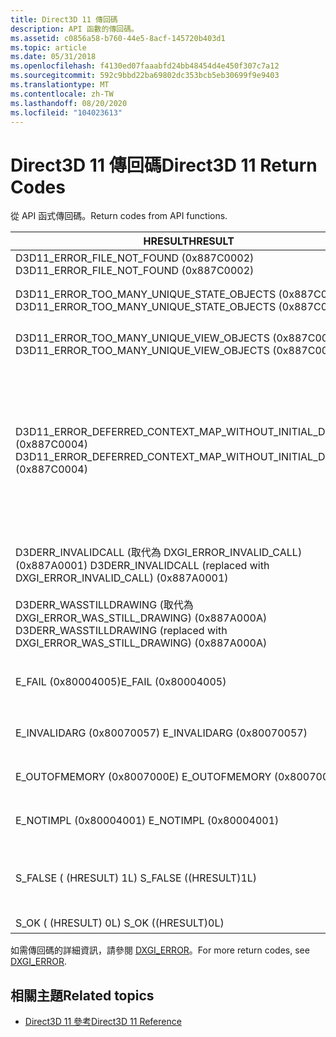 ```yaml
---
title: Direct3D 11 傳回碼
description: API 函數的傳回碼。
ms.assetid: c0856a58-b760-44e5-8acf-145720b403d1
ms.topic: article
ms.date: 05/31/2018
ms.openlocfilehash: f4130ed07faaabfd24bb48454d4e450f307c7a12
ms.sourcegitcommit: 592c9bbd22ba69802dc353bcb5eb30699f9e9403
ms.translationtype: MT
ms.contentlocale: zh-TW
ms.lasthandoff: 08/20/2020
ms.locfileid: "104023613"
---
```

# <a name="direct3d-11-return-codes"></a><span data-ttu-id="9a07d-103">Direct3D 11 傳回碼</span><span class="sxs-lookup"><span data-stu-id="9a07d-103">Direct3D 11 Return Codes</span></span>

<span data-ttu-id="9a07d-104">從 API 函式傳回碼。</span><span class="sxs-lookup"><span data-stu-id="9a07d-104">Return codes from API functions.</span></span>

| <span data-ttu-id="9a07d-105">HRESULT</span><span class="sxs-lookup"><span data-stu-id="9a07d-105">HRESULT</span></span> | <span data-ttu-id="9a07d-106">Description</span><span class="sxs-lookup"><span data-stu-id="9a07d-106">Description</span></span> |
|-|-|
| <span data-ttu-id="9a07d-107">D3D11_ERROR_FILE_NOT_FOUND (0x887C0002) </span><span class="sxs-lookup"><span data-stu-id="9a07d-107">D3D11_ERROR_FILE_NOT_FOUND (0x887C0002)</span></span> | <span data-ttu-id="9a07d-108">找不到檔案。</span><span class="sxs-lookup"><span data-stu-id="9a07d-108">The file was not found.</span></span> |
| <span data-ttu-id="9a07d-109">D3D11_ERROR_TOO_MANY_UNIQUE_STATE_OBJECTS (0x887C0001) </span><span class="sxs-lookup"><span data-stu-id="9a07d-109">D3D11_ERROR_TOO_MANY_UNIQUE_STATE_OBJECTS (0x887C0001)</span></span> | <span data-ttu-id="9a07d-110">特定類型之狀態物件的唯一實例太多。</span><span class="sxs-lookup"><span data-stu-id="9a07d-110">There are too many unique instances of a particular type of state object.</span></span> |
| <span data-ttu-id="9a07d-111">D3D11_ERROR_TOO_MANY_UNIQUE_VIEW_OBJECTS (0x887C0003) </span><span class="sxs-lookup"><span data-stu-id="9a07d-111">D3D11_ERROR_TOO_MANY_UNIQUE_VIEW_OBJECTS (0x887C0003)</span></span> | <span data-ttu-id="9a07d-112">特定類型之 view 物件的唯一實例太多。</span><span class="sxs-lookup"><span data-stu-id="9a07d-112">There are too many unique instances of a particular type of view object.</span></span> |
| <span data-ttu-id="9a07d-113">D3D11_ERROR_DEFERRED_CONTEXT_MAP_WITHOUT_INITIAL_DISCARD (0x887C0004) </span><span class="sxs-lookup"><span data-stu-id="9a07d-113">D3D11_ERROR_DEFERRED_CONTEXT_MAP_WITHOUT_INITIAL_DISCARD (0x887C0004)</span></span> | <span data-ttu-id="9a07d-114">不 D3D11_MAP_WRITE_DISCARD 每個資源的 [**ID3D11Device：： CreateDeferredCoNtext**](/windows/desktop/api/D3D11/nf-d3d11-id3d11device-createdeferredcontext)或 [**>id3d11devicecoNtext：： FinishCommandList**](/windows/desktop/api/D3D11/nf-d3d11-id3d11devicecontext-finishcommandlist)之後第一次呼叫 [**>id3d11devicecoNtext：： Map**](/windows/desktop/api/D3D11/nf-d3d11-id3d11devicecontext-map) 。</span><span class="sxs-lookup"><span data-stu-id="9a07d-114">The first call to [**ID3D11DeviceContext::Map**](/windows/desktop/api/D3D11/nf-d3d11-id3d11devicecontext-map) after either [**ID3D11Device::CreateDeferredContext**](/windows/desktop/api/D3D11/nf-d3d11-id3d11device-createdeferredcontext) or [**ID3D11DeviceContext::FinishCommandList**](/windows/desktop/api/D3D11/nf-d3d11-id3d11devicecontext-finishcommandlist) per Resource was not D3D11_MAP_WRITE_DISCARD.</span></span> |
| <span data-ttu-id="9a07d-115">D3DERR_INVALIDCALL (取代為 DXGI_ERROR_INVALID_CALL)  (0x887A0001) </span><span class="sxs-lookup"><span data-stu-id="9a07d-115">D3DERR_INVALIDCALL (replaced with DXGI_ERROR_INVALID_CALL) (0x887A0001)</span></span> | <span data-ttu-id="9a07d-116">方法呼叫無效。</span><span class="sxs-lookup"><span data-stu-id="9a07d-116">The method call is invalid.</span></span> <span data-ttu-id="9a07d-117">例如，方法的參數可能不是有效的指標。</span><span class="sxs-lookup"><span data-stu-id="9a07d-117">For example, a method's parameter may not be a valid pointer.</span></span> |
| <span data-ttu-id="9a07d-118">D3DERR_WASSTILLDRAWING (取代為 DXGI_ERROR_WAS_STILL_DRAWING)  (0x887A000A) </span><span class="sxs-lookup"><span data-stu-id="9a07d-118">D3DERR_WASSTILLDRAWING (replaced with DXGI_ERROR_WAS_STILL_DRAWING) (0x887A000A)</span></span> | <span data-ttu-id="9a07d-119">先前正在將資訊傳送到或從此表面傳送的 array.blit 作業不完整。</span><span class="sxs-lookup"><span data-stu-id="9a07d-119">The previous blit operation that is transferring information to or from this surface is incomplete.</span></span> |
| <span data-ttu-id="9a07d-120">E_FAIL (0x80004005)</span><span class="sxs-lookup"><span data-stu-id="9a07d-120">E_FAIL (0x80004005)</span></span> | <span data-ttu-id="9a07d-121">嘗試建立啟用了 debug 層的裝置，且未安裝該層。</span><span class="sxs-lookup"><span data-stu-id="9a07d-121">Attempted to create a device with the debug layer enabled and the layer is not installed.</span></span> |
| <span data-ttu-id="9a07d-122">E_INVALIDARG (0x80070057) </span><span class="sxs-lookup"><span data-stu-id="9a07d-122">E_INVALIDARG (0x80070057)</span></span> | <span data-ttu-id="9a07d-123">傳遞了不正確參數給傳回的函式。</span><span class="sxs-lookup"><span data-stu-id="9a07d-123">An invalid parameter was passed to the returning function.</span></span> |
| <span data-ttu-id="9a07d-124">E_OUTOFMEMORY (0x8007000E) </span><span class="sxs-lookup"><span data-stu-id="9a07d-124">E_OUTOFMEMORY (0x8007000E)</span></span> | <span data-ttu-id="9a07d-125">Direct3D 無法配置足夠的記憶體來完成呼叫。</span><span class="sxs-lookup"><span data-stu-id="9a07d-125">Direct3D could not allocate sufficient memory to complete the call.</span></span> |
| <span data-ttu-id="9a07d-126">E_NOTIMPL (0x80004001) </span><span class="sxs-lookup"><span data-stu-id="9a07d-126">E_NOTIMPL (0x80004001)</span></span> | <span data-ttu-id="9a07d-127">未以傳遞的參數組合來執行方法呼叫。</span><span class="sxs-lookup"><span data-stu-id="9a07d-127">The method call isn't implemented with the passed parameter combination.</span></span> |
| <span data-ttu-id="9a07d-128">S_FALSE ( (HRESULT) 1L) </span><span class="sxs-lookup"><span data-stu-id="9a07d-128">S_FALSE ((HRESULT)1L)</span></span> | <span data-ttu-id="9a07d-129">替代成功值，表示成功但非標準完成 (精確的意義取決於內容) 。</span><span class="sxs-lookup"><span data-stu-id="9a07d-129">Alternate success value, indicating a successful but nonstandard completion (the precise meaning depends on context).</span></span> |
| <span data-ttu-id="9a07d-130">S_OK ( (HRESULT) 0L) </span><span class="sxs-lookup"><span data-stu-id="9a07d-130">S_OK ((HRESULT)0L)</span></span> | <span data-ttu-id="9a07d-131">未發生任何錯誤。</span><span class="sxs-lookup"><span data-stu-id="9a07d-131">No error occurred.</span></span> |

<span data-ttu-id="9a07d-132">如需傳回碼的詳細資訊，請參閱 [DXGI_ERROR](/windows/desktop/direct3ddxgi/dxgi-error)。</span><span class="sxs-lookup"><span data-stu-id="9a07d-132">For more return codes, see [DXGI_ERROR](/windows/desktop/direct3ddxgi/dxgi-error).</span></span>

## <a name="related-topics"></a><span data-ttu-id="9a07d-133">相關主題</span><span class="sxs-lookup"><span data-stu-id="9a07d-133">Related topics</span></span>

* [<span data-ttu-id="9a07d-134">Direct3D 11 參考</span><span class="sxs-lookup"><span data-stu-id="9a07d-134">Direct3D 11 Reference</span></span>](d3d11-graphics-reference.md)